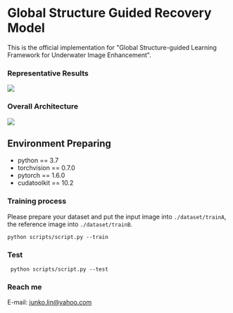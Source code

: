 # Global Structure Guided Recovery Model

This is the official implementation for "Global Structure-guided Learning Framework for Underwater Image Enhancement".

### Representative Results

![](https://raw.githubusercontent.com/runjia0124/GSR-learning/main/archive/display.png)

### Overall Architecture

![](https://raw.githubusercontent.com/runjia0124/GSR-learning/main/archive/pipeline.png)

## Environment Preparing

- python == 3.7
- torchvision == 0.7.0
- pytorch == 1.6.0
- cudatoolkit == 10.2

### Training process
Please prepare your dataset and put the input image into `./dataset/trainA`, the reference image into `./dataset/trainB`.

`python scripts/script.py --train`

### Test

` python scripts/script.py --test`

### Reach me

E-mail: junko.lin@yahoo.com
